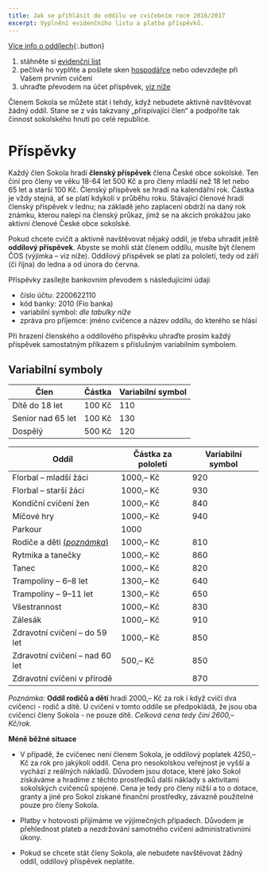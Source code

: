```yaml
---
title: Jak se přihlásit do oddílu ve cvičebním roce 2016/2017
excerpt: Vyplnění evidenčního listu a platba příspěvků.
---
```


[Více info o oddílech](/#oddily){:.button}

1. stáhněte si [evidenční list](/files/evidencni-list-cos-clen.xls)
2. pečlivě ho vyplňte a pošlete sken [hospodářce](/kontakt/#hospodka) nebo odevzdejte při Vašem prvním cvičení
3. uhraďte převodem na účet příspěvek, [viz níže](#pspvky)

Členem Sokola se můžete stát i tehdy, když nebudete aktivně navštěvovat žádný oddíl. Stane se z vás takzvaný „přispívající člen“ a podpoříte tak činnost sokolského hnutí po celé republice.

# Příspěvky

Každý člen Sokola hradí **členský příspěvek** člena České obce sokolské. Ten činí pro členy ve věku 18-64 let 500 Kč a pro členy mladší než 18 let nebo 65 let a starší 100 Kč. Členský příspěvek se hradí na kalendářní rok. Částka je vždy stejná, ať se platí kdykoli v průběhu roku. Stávající členové hradí členský příspěvek v lednu; na základě jeho zaplacení obdrží na daný rok známku, kterou nalepí na členský průkaz, jímž se na akcích prokážou jako aktivní členové České obce sokolské.

Pokud chcete cvičit a aktivně navštěvovat nějaký oddíl, je třeba uhradit ještě **oddílový příspěvek**. Abyste se mohli stát členem oddílu, musíte být členem ČOS (výjimka – viz níže). Oddílový příspěvek se platí za pololetí, tedy od září (či října) do ledna a od února do června. 

Příspěvky zasílejte bankovním převodem s následujícími údaji

* číslo účtu: 2200622110
* kód banky: 2010 (Fio banka)
* variabilní symbol: _dle tabulky níže_
* zpráva pro příjemce: jméno cvičence a název oddílu, do kterého se hlásí

Při hrazení členského a oddílového příspěvku uhraďte prosím každý příspěvek samostatným příkazem s příslušným variabilním symbolem.

## Variabilní symboly

|        Člen       | Částka | Variabilní symbol |
|-------------------|--------|-------------------|
| Dítě do 18 let    | 100 Kč |               110 |
| Senior nad 65 let | 100 Kč |               130 |
| Dospělý           | 500 Kč |               120 |


|              Oddíl               | Částka za pololetí | Variabilní symbol |
|----------------------------------|--------------------|-------------------|
| Florbal – mladší žáci            | 1000,– Kč          |               920 |
| Florbal – starší žáci            | 1000,– Kč          |               930 |
| Kondiční cvičení žen             | 1000,– Kč          |               840 |
| Míčové hry                       | 1000,– Kč          |               940 |
| Parkour                          | 1000               |                   |
| Rodiče a děti [(_poznámka_)](#1) | 1000,– Kč          |               810 |
| Rytmika a tanečky                | 1000,– Kč          |               860 |
| Tanec                            | 1000,– Kč          |               820 |
| Trampolíny – 6–8 let             | 1300,– Kč          |               640 |
| Trampolíny – 9–11 let            | 1300,– Kč          |               650 |
| Všestrannost                     | 1000,– Kč          |               830 |
| Zálesák                          | 1000,– Kč          |               910 |
| Zdravotní cvičení – do 59 let    | 1000,– Kč          |               850 |
| Zdravotní cvičení – nad 60 let   | 500,– Kč           |               850 |
| Zdravotní cvičení v přírodě      |                    |               870 |

<a id="1">_Poznámka:_</a> **Oddíl rodičů a dětí** hradí 2000,– Kč za rok i když cvičí dva cvičenci - rodič a dítě. U cvičení v tomto oddíle se předpokládá, že jsou oba cvičenci členy Sokola - ne pouze dítě. *Celková cena tedy činí 2600,– Kč/rok.*

**Méně běžné situace**

* V případě, že cvičenec není členem Sokola, je oddílový poplatek 4250,– Kč za rok pro jakýkoli oddíl. Cena pro nesokolskou veřejnost je vyšší a vychází z reálných nákladů. Důvodem jsou dotace, které jako Sokol získáváme a hradíme z těchto prostředků další náklady s aktivitami sokolských cvičenců spojené. Cena je tedy pro členy nižší a to o dotace, granty a jiné pro Sokol získané finanční prostředky, závazně použitelné pouze pro členy Sokola.

* Platby v hotovosti přijímáme ve výjimečných případech. Důvodem je přehlednost plateb a nezdržování samotného cvičení administrativními úkony.

* Pokud se chcete stát členy Sokola, ale nebudete navštěvovat žádný oddíl, oddílový příspěvek neplatíte.


